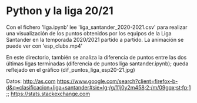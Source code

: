 # Python y la liga 20/21

Con el fichero 'liga.ipynb' lee 'liga_santander_2020-2021.csv' para realizar una visualización de los puntos obtenidos por los equipos de la Liga Santander en la temporada 2020/2021 partido a partido. La animación se puede ver con 'esp_clubs.mp4'

En este directorio, también se analiza la diferencia de puntos entre las dos últimas ligas terminadas (diferencia de puntos liga santander.ipynb); queda reflejado en el gráfico (dif_puntos_liga_esp20-21.jpg)

Datos: 
http://as.com
https://www.google.com/search?client=firefox-b-d&q=clasificacion+liga+santander#sie=lg;/g/11j0y2m458;2;/m/09gqx;st;fp;1;;
https://stats.stackexchange.com
